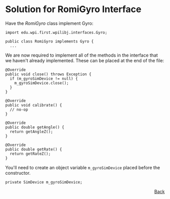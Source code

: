 # Solution for RomiGyro Interface

Have the *RomiGyro* class implement Gyro:

    import edu.wpi.first.wpilibj.interfaces.Gyro;

    public class RomiGyro implements Gyro {
      ...

We are now required to implement all of the methods in the interface that we haven't already implemented.  These can be placed at the end of the file:

    @Override
    public void close() throws Exception {
      if (m_gyroSimDevice != null) {
        m_gyroSimDevice.close();
      }
    }

    @Override
    public void calibrate() {
      // no-op
    }

    @Override
    public double getAngle() {
      return getAngleZ();
    }

    @Override
    public double getRate() {
      return getRateZ();
    }

You'll need to create an object variable `m_gyroSimDevice` placed before the constructor.

    private SimDevice m_gyroSimDevice;

<span style="float:right">
<a href="romiSubsystems">Back</a></span></h3>